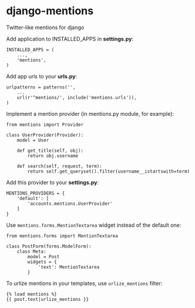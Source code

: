 django-mentions
===============

Twitter-like mentions for django

Add application to INSTALLED_APPS in **settings.py**:

    INSTALLED_APPS = (
        ...,
        'mentions',
    )

Add app urls to your **urls.py**:

    urlpatterns = patterns('',
        ...
        url(r'^mentions/', include('mentions.urls')),
    )

Implement a mention provider (in mentions.py module, for example):

    from mentions import Provider

    class UserProvider(Provider):
        model = User

        def get_title(self, obj):
            return obj.username

        def search(self, request, term):
            return self.get_queryset().filter(username__istartswith=term)

Add this provider to your **settings.py**:

    MENTIONS_PROVIDERS = {
        'default': [
            'accounts.mentions.UserProvider'
        ]
    }

Use `mentions.forms.MentionTextarea` widget instead of the default one:

    from mentions.forms import MentionTextarea

    class PostForm(forms.ModelForm):
        class Meta:
            model = Post
            widgets = {
                'text': MentionTextarea
            }

To urlize mentions in your templates, use `urlize_mentions` filter:
    
    {% load mentions %}
    {{ post.text|urlize_mentions }}
